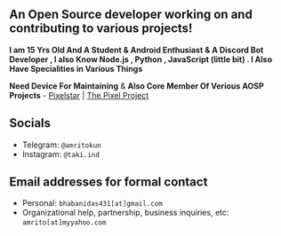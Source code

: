 An Open Source developer working on and contributing to various projects!
------------------------------------------------------------------------

**I am 15 Yrs Old And A Student & Android Enthusiast & A Discord Bot Developer , I also Know Node.js , Python ,  JavaScript (little bit) . I Also Have Specialities in Various Things**
 
 **Need Device For Maintaining** & **Also Core Member Of Verious AOSP Projects** - [Pixelstar](https://github.com/Project-PixelStar)  | [The Pixel Project](https://github.com/The-Pixel-Project) 

Socials 
--------

- Telegram: `@amritokun`
- Instagram: `@taki.ind`
  
Email addresses for formal contact
----------------------------------

- Personal: `bhabanidas431[at]gmail.com` 
- Organizational help, partnership, business inquiries, etc: `amrito[at]myyahoo.com`

